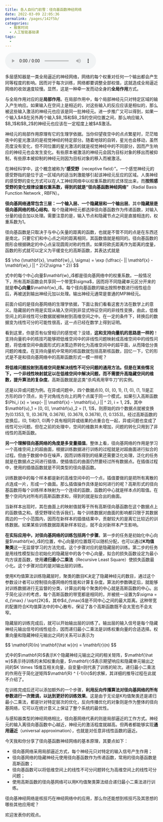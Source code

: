 ```yaml
---
title: 各人自扫门前雪：径向基函数神经网络
date: 2022-03-09 22:05:36
permalink: /pages/142f5b/
categories:
  - 极客时间
  - 人工智能基础课
tags:
  - 
---
```

<audio title="19人工神经网络.各人自扫门前雪：径向基函数神经网络" src="https://static001.geekbang.org/resource/audio/e1/50/e19c44c34afc86ae2e56238619b96d50.mp3" controls="controls"></audio> 
<p>多层感知器是一类全局逼近的神经网络，网络的每个权重对任何一个输出都会产生同等程度的影响。因而对于每次训练，网络都要调整全部权值，这就造成全局逼近网络的收敛速度较慢。显然，这是一种牵一发而动全身的<strong>全局作用</strong>方式。</p>
<p>与全局作用对应的是<strong>局部作用</strong>。在局部作用中，每个局部神经元只对特定区域的输入产生响应。如果输入在空间上是相近的，对这些输入的反应应该是相似的，那么被这些输入激活的神经元也应该是同一批神经元。进一步推广又可以得到，如果一个输入$A$在另外两个输入$B_1$和$B_2$的空间位置之间，那么响应输入$B_1$和$B_2$的神经元也应该在一定程度上被$A$激活。</p>
<p>神经元的局部作用原理有它的生理学依据。当你仰望夜空中的点点繁星时，茫茫暗夜中的星光激活的是视觉神经的特定部分。随着地球的自转，星光也会移动，虽然亮度没有变化，但不同位置的星光激活的就是视觉神经中的不同部分，因而产生响应的神经元也会发生变化。有些原本被激活的神经元会因为目标对象的移出而被抑制，有些原本被抑制的神经元则因为目标对象的移入而被激活。</p>
<p>在神经科学中，这个概念被称为“<strong>感受野</strong>（receptive field）”。一个感觉神经元的感受野指的是位于这一区域内的适当刺激能够引起该神经元反应的区域。人类神经的感受野的变化方式可以在人工神经网络中以权重系数的形式体现出来，而<strong>按照感受野的变化规律设置权重系数，得到的就是“径向基函数神经网络”</strong>（Radial Basis Function Network , RBFN）。</p>
<!-- [[[read_end]]] -->
<p><strong>径向基网络通常包含三层：一个输入层、一个隐藏层和一个输出层</strong>。其中<strong>隐藏层是径向基网络的核心结构</strong>。每个隐藏神经元都选择径向基函数作为传递函数，对输入分量的组合加以处理。需要注意的是，输入节点和隐藏节点之间是直接相连的，权重系数为1。</p>
<p>径向基函数是只取决于与中心矢量的距离的函数，也就是不管不同的点是在东西还是南北，只要它们和中心点之间的距离相同，其函数值就是相同的。径向基函数的图形会根据确定的中心点呈现圆周对称的性质。如果将欧氏距离作为距离的度量，函数的形式就可以定义为平缓变化的高斯函数，其表达式就是</p>
<p>$$ \rho (\mathbf{x}, \mathbf{w}_i, \sigma) = \exp (\dfrac{- || \mathbf{x} - \mathbf{w}_i || ^ 2}{2\sigma ^ 2}) $$ </p>
<p>式中的每个中心向量$\mathbf{w}_i$都是径向基网络中的权重系数。一般情况下，所有高斯函数会共享同一个带宽$\sigma$，因而将不同隐藏单元区分开来的就是<strong>中心向量</strong>$\mathbf{w}_i$。每个径向基函数的输出按照参数进行线性组合后，再被送到输出神经元加以处理。输出神经元通常是普通的MP神经元。</p>
<p>前面介绍的是径向基网络的生理学依据，下面让我们看看这套方法在数学上的意义。隐藏层的作用是实现从输入空间到非显式特征空间的非线性变换，由此，低维空间上的非线性可分数据就被映射到高维空间之中。在一定的条件下，转换后的数据变为线性可分的可能性很高，这一点已经在数学上得到证明。</p>
<p>看到这里，你是否有似曾相识的感觉呢？没错，<strong>这和支持向量机的思路是一样的</strong>！支持向量机中的核技巧能够把低维空间中的非线性问题映射成高维空间中的线性问题，将低维空间中曲面形式的决策边界转化为高维空间中的超平面，从而降低分类问题的难度。在支持向量机中常用的核函数就包括高斯核函数，回忆一下，它的形式是不是和径向基网络中的高斯函数形式一模一样呢？</p>
<p><strong>将低维问题投射到高维空间是解决线性不可分问题的通用方法。但是在某些情况下，一个非线性映射就足以在低维空间中解决问题，而不需要升高隐藏空间的维数，提升算法的复杂度</strong>。高斯函数就是这类“杀鸡焉用宰牛刀”的实例。</p>
<p>还是以异或问题为例。在异或问题中，四个数据点(0, 0), (0, 1), (1, 0), (1, 1)是正方形的四个顶点，处于对角线方向上的两个点属于同一个模式。如果引入高斯函数$\Phi_i (x) = \exp(- || \mathbf{x} - \mathbf{u}_i || ^ 2), i = 1, 2$，其中$\mathbf{u}_1 = [0, 0], \mathbf{u}_2 = [1, 1]$，则原始的四个数据点就被变换为(0.1353, 1), (0.3678, 0.3678), (0.3678, 0.3678), (1, 0.1353)。经过高斯函数的变换后，(0, 1)和(1, 0)两个具有相同异或结果的点重合在一起，异或问题也变成了线性可分问题。但在之前的处理中，空间的维数并未增加，问题的转化只用到了非线性的高斯函数。 </p>
<p><strong>另一个理解径向基网络的角度是多变量插值</strong>。整体上看，径向基网络的作用是学习一个高维空间上的超曲面，根据训练数据进行训练的过程就是对超曲面进行拟合的过程。但由于数据中存在噪声，因而训练得到的结果还需要泛化处理，泛化的任务就是在数据点之间进行插值，使插值后的曲面仍然要经过所有数据点。在插值过程中，使用的插值函数就是不同类型的径向基函数。</p>
<p>训练数据中的每个样本都是新的高维空间中的一个点，插值要做的是把所有离散的点连成一片，形成一个曲面。那么插值操作具体是如何进行的呢？高斯形式的径向基函数将每个训练样本映射为一个连续的函数，函数的中心就是样本点的取值。在整个空间内对所有的高斯函数求和，得到的就是拟合出的曲面。</p>
<p>当新样本出现时，其在曲面上的映射值就等于所有高斯径向基函数在这个数据点上的函数值之和。感受野理论告诉我们，每个训练数据对曲面的影响都只限于其数据周边的一个小范围内，因而在新样本的插值结果中，贡献较大的是离它比较近的训练数据。如果某些训练数据距离新样本较远，就不会对新样本产生影响。</p>
<p><strong>在实际应用中，对径向基网络的训练包括两个步骤</strong>。第一步的任务是初始化中心向量$\mathbf{w}_i$的位置，中心向量的位置既可以随机分配，也可以通过<strong>K均值聚类</strong>这一无监督学习的方法完成。这个步骤对应的是隐藏层的训练。第二步的任务是用线性模型拟合初始化的隐藏层中的各个中心向量，拟合的损失函数设定为最小均方误差函数，使用<strong>递归最小二乘法</strong>（Recursive Least Square）使损失函数最小化。这个步骤对应的是对输出层的训练。</p>
<p>使用K均值算法训练隐藏层时，聚类的数目K决定了隐藏神经元的数目，通过这个参数设计者可以控制径向基网络的性能和计算复杂度。算法的参数确定后，就能够对训练数据进行无监督的分类，计算出的每个聚类的中心就是高斯函数的中心。出于简化设计的考虑，每个高斯函数的带宽都是相同的，并被统一设置为$\sigma = d_{\max} / \sqrt{2K}$，其中$d_{\max}$是不同中心之间的最大距离。这种带宽的配置符合K均值算法中的中心散布，保证了各个高斯函数既不会太宽也不会太窄。</p>
<p>隐藏层的训练完成后，就可以开始输出层的训练了。输出层的输入信号是每个隐藏神经元输出信号的线性组合，因而递归最小二乘法是训练权重向量的合适选择。权重向量和隐藏神经元输出之间的关系可以表示为 </p>
<p>$$ \mathbf{R}(n) \mathbf{\hat w}(n) = \mathbf{r}(n) $$ </p>
<p>式中的$\mathbf{R}$表示K个隐藏神经元输出之间的相关矩阵，$\mathbf{\hat w}$表示待训练的未知权重向量，$\mathbf{r}$表示期望响应和隐藏单元输出之间的$K \times 1$维互相关向量，自变量n则代表了训练的轮次。递归最小二乘法的作用在于简化逆矩阵$\mathbf{R} ^ {-1}(n)$的求解，其详细的推导过程在此就不介绍了。</p>
<p>在训练完成后还可以添加额外的一个步骤，<strong>利用反向传播算法对径向基网络的所有参数进行一次微调，以达到更好的训练效果</strong>。这是由于无论是K均值聚类还是递归最小二乘法，都是针对特定层次的优化，反向传播优化的对象则是作为整体的径向基网络，它可以在统计意义上保证了整个系统的最优性。</p>
<p>与感知器类型的神经网络相比，径向基网络代表的则是局部逼近的工作方式。神经元的输入离径向基函数中心越近，神经元的激活程度就越高。但两者都能够实现<strong>通用逼近</strong>（universal approximation），也就是对任意非线性函数的逼近。</p>
<p>今天我和你分享了径向基函数神经网络的基本原理，其要点如下：</p>
<ul>
<li>径向基网络采用局部逼近方式，每个神经元只对特定的输入信号产生作用；</li>
<li>径向基网络的隐藏神经元使用径向基函数作为传递函数，常用的径向基函数是高斯函数；</li>
<li>径向基函数可以将低维空间上的线性不可分问题转化为高维空间上的线性可分问题；</li>
<li>使用高斯函数的径向基网络可以用K均值聚类算法结合递归最小二乘法进行训练。</li>
</ul>
<p>径向基神经网络是核技巧在神经网络中的应用，那么你还能想到核技巧及其思想的哪些其他应用呢？</p>
<p>欢迎发表你的观点。</p>
<p><img src="https://static001.geekbang.org/resource/image/12/1e/12b28b058ec981788aabe18881c5781e.jpg" alt=""></p>
<p></p>

